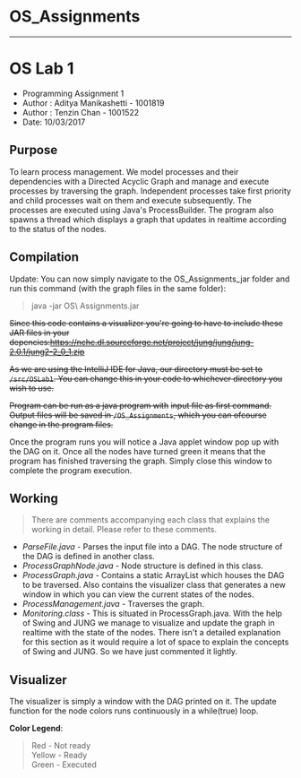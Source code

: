 # OS_Assignments

***

# OS Lab 1

* Programming Assignment 1
* Author : Aditya Manikashetti - 1001819
* Author : Tenzin Chan - 1001522
* Date: 10/03/2017 

## Purpose
To learn process management. We model processes and their dependencies with a Directed Acyclic Graph and manage and execute
processes by traversing the graph. Independent processes take first priority and child processes wait on them and execute subsequently.
The processes are executed using Java's ProcessBuilder. The program also spawns a thread which displays a graph that updates in realtime according to the status of the nodes.
  
## Compilation 

 Update: You can now simply navigate to the OS_Assignments_jar folder and run this command (with the graph files in the same folder):
> java -jar OS\ Assignments.jar <name-of-graph-file>

~~Since this code contains a visualizer you're going to have to include these JAR files in your depencies:<https://nchc.dl.sourceforge.net/project/jung/jung/jung-2.0.1/jung2-2_0_1.zip>~~  
  
~~As we are using the IntelliJ IDE for Java, our directory must be set to `/src/OSLab1`. You can change this in your code to whichever directory you wish to use.~~  
 
~~Program can be run as a java program with~~
~~input file as first command.  Output files will be saved in `/OS_Assignments`, which you can ofcourse change in the program files.~~  
  
Once the program runs you will notice a Java applet window pop up with the DAG on it. Once all the nodes have turned green it means that the program
has finished traversing the graph. Simply close this window to complete the program execution.

## Working  
> There are comments accompanying each class that explains the working in detail. Please refer to these
comments.  

* *ParseFile.java* - Parses the input file into a DAG. The node structure of the DAG is defined in another class.  
* *ProcessGraphNode.java* - Node structure is defined in this class.  
* *ProcessGraph.java* - Contains a static ArrayList which houses the DAG to be traversed. Also contains the visualizer class that generates a new window in which you can view the current states of the nodes.  
* *ProcessManagement.java* - Traverses the graph.  
* *Monitoring.class* - This is situated in ProcessGraph.java. With the help of Swing and JUNG we manage to visualize and update the graph in realtime with the state of the nodes. There isn't 
a detailed explanation for this section as it would require a lot of space to explain the concepts of Swing and JUNG. So we have just commented it lightly.
  
## Visualizer
  
The visualizer is simply a window with the DAG printed on it. The update function for the node colors runs continuously in a while(true)
loop.

**Color Legend**:  
>Red - Not ready  
Yellow - Ready  
Green - Executed  
  
